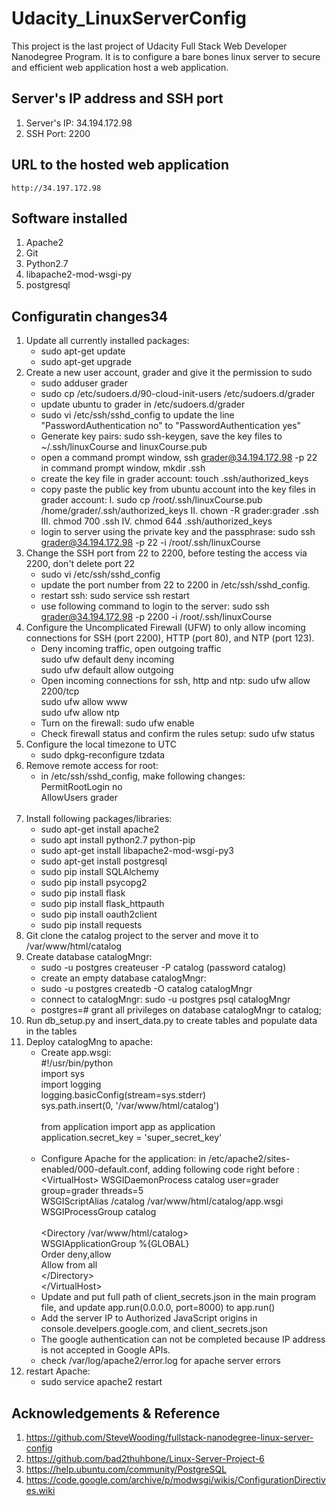 # Udacity_LinuxServerConfig
This project is the last project of Udacity Full Stack Web Developer Nanodegree Program. It is to configure a bare bones linux server to secure and efficient web application host a web application.

## Server's IP address and SSH port
1. Server's IP: 34.194.172.98
2. SSH Port: 2200

## URL to the hosted web application
    http://34.197.172.98

## Software installed
1. Apache2
2. Git
3. Python2.7
4. libapache2-mod-wsgi-py
5. postgresql

## Configuratin changes34
1. Update all currently installed packages:
    * sudo apt-get update
    * sudo apt-get upgrade
2. Create a new user account, grader and give it the permission to sudo
    * sudo adduser grader
    * sudo cp /etc/sudoers.d/90-cloud-init-users /etc/sudoers.d/grader
    * update ubuntu to grader in /etc/sudoers.d/grader
    * sudo vi /etc/ssh/sshd_config to update the line "PasswordAuthentication no" to "PasswordAuthentication yes"
    * Generate key pairs: sudo ssh-keygen, save the key files to ~/.ssh/linuxCourse and linuxCourse.pub
    * open a command prompt window, ssh grader@34.194.172.98 -p 22
      in command prompt window, mkdir .ssh
    * create the key file in grader account: touch .ssh/authorized_keys
    * copy paste the public key from ubuntu account into the key files in grader account:
        I. sudo cp /root/.ssh/linuxCourse.pub /home/grader/.ssh/authorized_keys
        II. chown -R grader:grader .ssh
        III. chmod 700 .ssh
        IV. chmod 644 .ssh/authorized_keys
    * login to server using the private key and the passphrase:
        sudo ssh grader@34.194.172.98 -p 22 -i /root/.ssh/linuxCourse
3. Change the SSH port from 22 to 2200, before testing the access via 2200, don't delete port 22
    * sudo vi /etc/ssh/sshd_config
    * update the port number from 22 to 2200 in /etc/ssh/sshd_config.
    * restart ssh: sudo service ssh restart
    * use following command to login to the server:
        sudo ssh grader@34.194.172.98 -p 2200 -i /root/.ssh/linuxCourse
4. Configure the Uncomplicated Firewall (UFW) to only allow incoming connections for SSH (port 2200),        HTTP (port 80), and NTP (port 123).
    * Deny incoming traffic, open outgoing traffic<br/>
        sudo ufw default deny incoming<br/>
        sudo ufw default allow outgoing<br/>
    * Open incoming connections for ssh, http and ntp:
        sudo ufw allow 2200/tcp<br/>
        sudo ufw allow www<br/>
        sudo ufw allow ntp<br/>
    * Turn on the firewall:
        sudo ufw enable<br/>
    * Check firewall status and confirm the rules setup:
        sudo ufw status<br/>
5. Configure the local timezone to UTC
    * sudo dpkg-reconfigure tzdata
6. Remove remote access for root:
    * in /etc/ssh/sshd_config, make following changes:</br>
        PermitRootLogin no<br/>
        AllowUsers grader<br/><br/>
7. Install following packages/libraries:
    * sudo apt-get install apache2
    * sudo apt install python2.7 python-pip
    * sudo apt-get install libapache2-mod-wsgi-py3
    * sudo apt-get install postgresql
    * sudo pip install SQLAlchemy
    * sudo pip install psycopg2
    * sudo pip install flask
    * sudo pip install flask_httpauth
    * sudo pip install oauth2client
    * sudo pip install requests
8. Git clone the catalog project to the server and move it to /var/www/html/catalog
9. Create database catalogMngr:
    * sudo -u postgres createuser -P catalog (password catalog)
    * create an empty database catalogMngr:
    * sudo -u postgres createdb -O catalog catalogMngr
    * connect to catalogMngr: sudo -u postgres psql catalogMngr
    * postgres=# grant all privileges on database catalogMngr to catalog;
10. Run db_setup.py and insert_data.py to create tables and populate data in the tables
11. Deploy catalogMng to apache:
    * Create app.wsgi:<br/>
        #!/usr/bin/python <br/>
        import sys<br/>
        import logging<br/>
        logging.basicConfig(stream=sys.stderr)<br/>
        sys.path.insert(0, '/var/www/html/catalog')<br/><br/>
        from application import app as application<br/>
        application.secret_key = 'super_secret_key'<br/><br/>
    * Configure Apache for the application:
        in /etc/apache2/sites-enabled/000-default.conf, adding following code right before :<br/>
        &lt;VirtualHost&gt;
            WSGIDaemonProcess catalog user=grader group=grader threads=5<br/>
            WSGIScriptAlias /catalog /var/www/html/catalog/app.wsgi<br/>
            WSGIProcessGroup catalog<br/><br/>
            &lt;Directory /var/www/html/catalog&gt; <br/>
                WSGIApplicationGroup %{GLOBAL} <br/>
                Order deny,allow <br/>
                Allow from all <br/>
            &lt;/Directory&gt;<br/>
        &lt;/VirtualHost&gt;
    * Update and put full path of client_secrets.json in the main program file, and update app.run(0.0.0.0, port=8000) to app.run()
    * Add the server IP to Authorized JavaScript origins in console.develpers.google.com, and client_secrets.json
    * The google authentication can not be completed because IP address is not accepted in Google APIs.
    * check /var/log/apache2/error.log for apache server errors
12. restart Apache:
    * sudo service apache2 restart

## Acknowledgements & Reference
1. https://github.com/SteveWooding/fullstack-nanodegree-linux-server-config
2. https://github.com/bad2thuhbone/Linux-Server-Project-6
3. https://help.ubuntu.com/community/PostgreSQL
4. https://code.google.com/archive/p/modwsgi/wikis/ConfigurationDirectives.wiki



    
            




